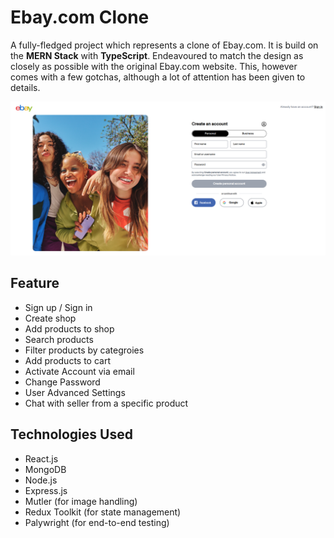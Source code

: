 # Ebay.com Clone

A fully-fledged project which represents a clone of Ebay.com. It is build on the **MERN Stack** with **TypeScript**. Endeavoured to match the design as closely as possible with the original Ebay.com website. This, however comes with a few gotchas, although a lot of attention has been given to details.

![Alt text](frontend/src/assets/images/signup-page.png "eBay.com Clone - Signup Page")

## Feature

- Sign up / Sign in
- Create shop
- Add products to shop
- Search products
- Filter products by categroies
- Add products to cart
- Activate Account via email
- Change Password
- User Advanced Settings
- Chat with seller from a specific product

## Technologies Used

- React.js
- MongoDB
- Node.js
- Express.js
- Mutler (for image handling)
- Redux Toolkit (for state management)
- Palywright (for end-to-end testing)
